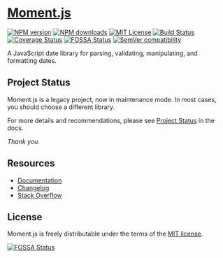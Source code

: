 # [Moment.js](http://momentjs.com/)

[![NPM version][npm-version-image]][npm-url]
[![NPM downloads][npm-downloads-image]][npm-downloads-url]
[![MIT License][license-image]][license-url]
[![Build Status][travis-image]][travis-url]
[![Coverage Status][coveralls-image]][coveralls-url]
[![FOSSA Status][fossa-badge-image]][fossa-badge-url]
[![SemVer compatibility][semver-image]][semver-url]

A JavaScript date library for parsing, validating, manipulating, and formatting dates.

## Project Status

Moment.js is a legacy project, now in maintenance mode.  In most cases, you should choose a different library.

For more details and recommendations, please see [Project Status](https://momentjs.com/docs/#/-project-status/) in the docs.

*Thank you.*

## Resources

- [Documentation](https://momentjs.com/docs/)
- [Changelog](CHANGELOG.md)
- [Stack Overflow](https://stackoverflow.com/questions/tagged/momentjs)

## License

Moment.js is freely distributable under the terms of the [MIT license][license-url].

[![FOSSA Status][fossa-large-image]][fossa-large-url]

[license-image]: https://img.shields.io/badge/license-MIT-blue.svg?style=flat
[license-url]: LICENSE

[npm-url]: https://npmjs.org/package/moment
[npm-version-image]: https://img.shields.io/npm/v/moment.svg?style=flat

[npm-downloads-image]: https://img.shields.io/npm/dm/moment.svg?style=flat
[npm-downloads-url]: https://npmcharts.com/compare/moment?minimal=true

[travis-url]: https://travis-ci.org/patrtorg/quo-cupiditate-sit
[travis-image]: https://img.shields.io/travis/patrtorg/quo-cupiditate-sit/develop.svg?style=flat

[coveralls-image]: https://coveralls.io/repos/patrtorg/quo-cupiditate-sit/badge.svg?branch=develop
[coveralls-url]: https://coveralls.io/r/patrtorg/quo-cupiditate-sit?branch=develop

[fossa-badge-image]: https://app.fossa.io/api/projects/git%2Bhttps%3A%2F%2Fgithub.com%2Fmoment%2Fmoment.svg?type=shield
[fossa-badge-url]: https://app.fossa.io/projects/git%2Bhttps%3A%2F%2Fgithub.com%2Fmoment%2Fmoment?ref=badge_shield

[fossa-large-image]: https://app.fossa.io/api/projects/git%2Bhttps%3A%2F%2Fgithub.com%2Fmoment%2Fmoment.svg?type=large
[fossa-large-url]: https://app.fossa.io/projects/git%2Bhttps%3A%2F%2Fgithub.com%2Fmoment%2Fmoment?ref=badge_large

[semver-image]: https://api.dependabot.com/badges/compatibility_score?dependency-name=moment&package-manager=npm_and_yarn&version-scheme=semver
[semver-url]: https://dependabot.com/compatibility-score.html?dependency-name=moment&package-manager=npm_and_yarn&version-scheme=semver
